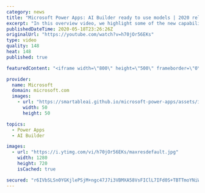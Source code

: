 ```yaml
---
category: news
title: "Microsoft Power Apps: AI Builder ready to use models | 2020 release wave 1 overview"
excerpt: "In this overview video, we highlight some of the new capabilities included in the latest update to Microsoft Power Apps, AI Builder ready to use models.     Here are the capabilities covered:   • Entity extraction helps you by identifying and extracting people, dates, places, locations, etc. from text"
publishedDateTime: 2020-05-18T23:26:26Z
originalUrl: "https://youtube.com/watch?v=h70jOr56EKs"
type: video
quality: 148
heat: 148
published: true

featuredContent: "<iframe width=\"800\" height=\"500\" frameborder=\"0\" src=\"https://www.youtube.com/embed/h70jOr56EKs\" allow=\"accelerometer; autoplay; encrypted-media; gyroscope; picture-in-picture\" allowfullscreen></iframe>"

provider:
  name: Microsoft
  domain: microsoft.com
  images:
    - url: "https://smartableai.github.io/microsoft-power-apps/assets/images/organizations/microsoft.com-50x50.jpg"
      width: 50
      height: 50

topics:
  - Power Apps
  - AI Builder

images:
  - url: "https://i.ytimg.com/vi/h70jOr56EKs/maxresdefault.jpg"
    width: 1280
    height: 720
    isCached: true

secured: "r6IVbSLSn0YGKjlePSjM+ngc47J7i3VBMXA58VsFIClL7IFd0S+TBTTmoYNiWJFqP1LJfPvvc3x3mfQwXu/q1OoOpnsM3MGvaW1vFCa3HuBzSQJ2Imn/hLgemEYjMqlv2N3Lgby6jT3JrK4WZkeY0MwvZfrlzFaw8vwvVgxuZ55RhxzUSggEbES0DrdxJRt9wampxUV3GX3uHN2LLFhzIYpV3SHE/Brg9pCRDG8wHIeFMIoXTRVuDLGBNsF7dd6NpzkOVcfdJagXTEEbaYA+HQGhMUbivyJojDCwGxcN4ut31yJPfPakzIA164a2O/f+qSCv49sDUDCkfwTRH0jPpzXCTwv1eAy5wtg6FkmsxVVmWMmtWL1MmuqNkovkEYpsEgt72hhN4LD3yc465xCNa3S0ZMf2PslAXoG4Cu23TUNaRd6u0k+k4vnblr0TTsU5;6POM0FfxGJ+4tn7w7Z1kcw=="
---
```



